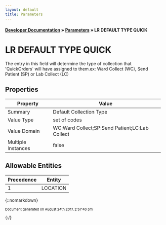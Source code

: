 ```yaml
---
layout: default
title: Parameters
---
```


#### [Developer Documentation](../index) &#187; [Parameters](TableOfContents) &#187; LR DEFAULT TYPE QUICK<br/>
# LR DEFAULT TYPE QUICK

The entry in this field will determine the type of collection that &#x27;QuickOrders&#x27; will have assigned to them.ex: Ward Collect (WC), Send Patient (SP) or Lab Collect (LC)

## Properties

Property | Value
--- | ---
Summary | Default Collection Type
Value Type | set of codes
Value Domain | WC:Ward Collect;SP:Send Patient;LC:Lab Collect
Multiple Instances | false

## Allowable Entities

Precedence | Entity
--- | ---
1 | LOCATION

{::nomarkdown} <br/><p style="font-size: 11px">Document generated on August 24th 2017, 2:57:40 pm</p>{:/}